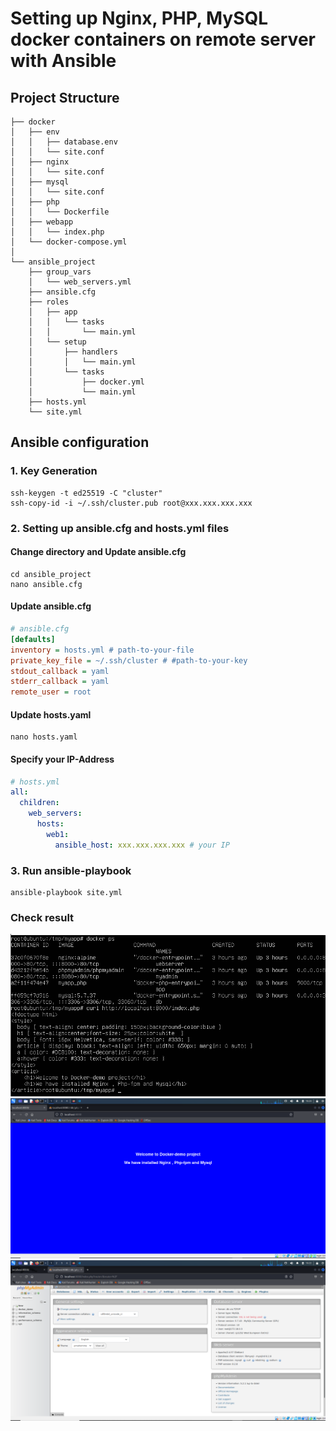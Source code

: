 # Setting up Nginx, PHP, MySQL docker containers on remote server with Ansible

## Project Structure

```
├── docker
│   ├── env
│   │   ├── database.env
│   │   └── site.conf
│   ├── nginx
│   │   └── site.conf
│   ├── mysql
│   │   └── site.conf
│   ├── php
│   │   └── Dockerfile
│   ├── webapp
│   │   └── index.php
│   └── docker-compose.yml
│
└── ansible_project
    ├── group_vars
    │   └── web_servers.yml
    ├── ansible.cfg
    ├── roles
    │   ├── app
    │   │   └── tasks
    │   │       └── main.yml
    │   └── setup
    │       ├── handlers
    │       │   └── main.yml
    │       └── tasks
    │           ├── docker.yml
    │           └── main.yml
    ├── hosts.yml
    └── site.yml
```

## Ansible configuration

### 1. Key Generation
```
ssh-keygen -t ed25519 -C "cluster"
ssh-copy-id -i ~/.ssh/cluster.pub root@xxx.xxx.xxx.xxx
```

### 2. Setting up ansible.cfg and hosts.yml files

#### Change directory and Update ansible.cfg
```
cd ansible_project
nano ansible.cfg
```
#### Update ansible.cfg
```ini
# ansible.cfg
[defaults]
inventory = hosts.yml # path-to-your-file
private_key_file = ~/.ssh/cluster # #path-to-your-key
stdout_callback = yaml
stderr_callback = yaml
remote_user = root
```
#### Update hosts.yaml
```
nano hosts.yaml
```
#### Specify your IP-Address
```yaml
# hosts.yml
all:
  children:
    web_servers:
      hosts:
        web1:
          ansible_host: xxx.xxx.xxx.xxx # your IP
```

### 3. Run ansible-playbook
```
ansible-playbook site.yml
```

### Check result
![Result image](./img/img1.PNG)
![Result image](./img/img2.PNG)
![Result image](./img/img3.PNG)